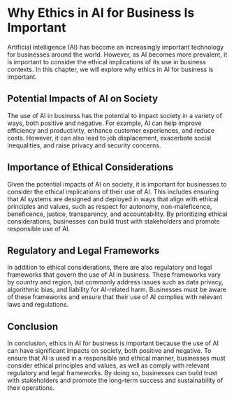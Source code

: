 Why Ethics in AI for Business Is Important
===================================================================

Artificial intelligence (AI) has become an increasingly important technology for businesses around the world. However, as AI becomes more prevalent, it is important to consider the ethical implications of its use in business contexts. In this chapter, we will explore why ethics in AI for business is important.

Potential Impacts of AI on Society
----------------------------------

The use of AI in business has the potential to impact society in a variety of ways, both positive and negative. For example, AI can help improve efficiency and productivity, enhance customer experiences, and reduce costs. However, it can also lead to job displacement, exacerbate social inequalities, and raise privacy and security concerns.

Importance of Ethical Considerations
------------------------------------

Given the potential impacts of AI on society, it is important for businesses to consider the ethical implications of their use of AI. This includes ensuring that AI systems are designed and deployed in ways that align with ethical principles and values, such as respect for autonomy, non-maleficence, beneficence, justice, transparency, and accountability. By prioritizing ethical considerations, businesses can build trust with stakeholders and promote responsible use of AI.

Regulatory and Legal Frameworks
-------------------------------

In addition to ethical considerations, there are also regulatory and legal frameworks that govern the use of AI in business. These frameworks vary by country and region, but commonly address issues such as data privacy, algorithmic bias, and liability for AI-related harm. Businesses must be aware of these frameworks and ensure that their use of AI complies with relevant laws and regulations.

Conclusion
----------

In conclusion, ethics in AI for business is important because the use of AI can have significant impacts on society, both positive and negative. To ensure that AI is used in a responsible and ethical manner, businesses must consider ethical principles and values, as well as comply with relevant regulatory and legal frameworks. By doing so, businesses can build trust with stakeholders and promote the long-term success and sustainability of their operations.
